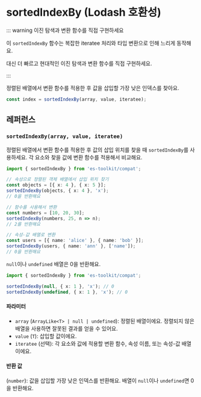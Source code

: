 # sortedIndexBy (Lodash 호환성)

::: warning 이진 탐색과 변환 함수를 직접 구현하세요

이 `sortedIndexBy` 함수는 복잡한 iteratee 처리와 타입 변환으로 인해 느리게 동작해요.

대신 더 빠르고 현대적인 이진 탐색과 변환 함수를 직접 구현하세요.

:::

정렬된 배열에서 변환 함수를 적용한 후 값을 삽입할 가장 낮은 인덱스를 찾아요.

```typescript
const index = sortedIndexBy(array, value, iteratee);
```

## 레퍼런스

### `sortedIndexBy(array, value, iteratee)`

정렬된 배열에서 변환 함수를 적용한 후 값의 삽입 위치를 찾을 때 `sortedIndexBy`를 사용하세요. 각 요소와 찾을 값에 변환 함수를 적용해서 비교해요.

```typescript
import { sortedIndexBy } from 'es-toolkit/compat';

// 속성으로 정렬된 객체 배열에서 삽입 위치 찾기
const objects = [{ x: 4 }, { x: 5 }];
sortedIndexBy(objects, { x: 4 }, 'x');
// 0을 반환해요

// 함수를 사용해서 변환
const numbers = [10, 20, 30];
sortedIndexBy(numbers, 25, n => n);
// 2를 반환해요

// 속성-값 배열로 변환
const users = [{ name: 'alice' }, { name: 'bob' }];
sortedIndexBy(users, { name: 'ann' }, ['name']);
// 0을 반환해요
```

`null`이나 `undefined` 배열은 0을 반환해요.

```typescript
import { sortedIndexBy } from 'es-toolkit/compat';

sortedIndexBy(null, { x: 1 }, 'x'); // 0
sortedIndexBy(undefined, { x: 1 }, 'x'); // 0
```

#### 파라미터

- `array` (`ArrayLike<T> | null | undefined`): 정렬된 배열이에요. 정렬되지 않은 배열을 사용하면 잘못된 결과를 얻을 수 있어요.
- `value` (`T`): 삽입할 값이에요.
- `iteratee` (선택): 각 요소와 값에 적용할 변환 함수, 속성 이름, 또는 속성-값 배열이에요.

#### 반환 값

(`number`): 값을 삽입할 가장 낮은 인덱스를 반환해요. 배열이 `null`이나 `undefined`면 0을 반환해요.
